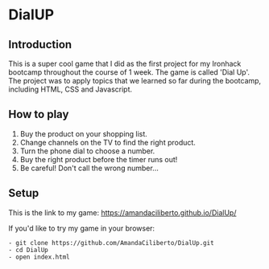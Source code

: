 # DialUP

## Introduction

This is a super cool game that I did as the first project for my Ironhack bootcamp throughout the course of 1 week. The game is called 'Dial Up'. The project was to apply topics that we learned so far during the bootcamp, including HTML, CSS and Javascript.

## How to play
1. Buy the product on your shopping list.
2. Change channels on the TV to find the right product.
3. Turn the phone dial to choose a number.
4. Buy the right product before the timer runs out!
5. Be careful! Don't call the wrong number...

## Setup
This is the link to my game: https://amandaciliberto.github.io/DialUp/

If you'd like to try my game in your browser:
```
- git clone https://github.com/AmandaCiliberto/DialUp.git
- cd DialUp
- open index.html
```


